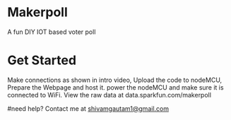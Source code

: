 # Makerpoll
A fun DIY IOT based voter poll

# Get Started
Make connections as shown in intro video, Upload the code to nodeMCU, Prepare the Webpage and host it.
power the nodeMCU and make sure it is connected to WiFi. View the raw data at data.sparkfun.com/makerpoll

#need help?
Contact me at shivamgautam1@gmail.com
